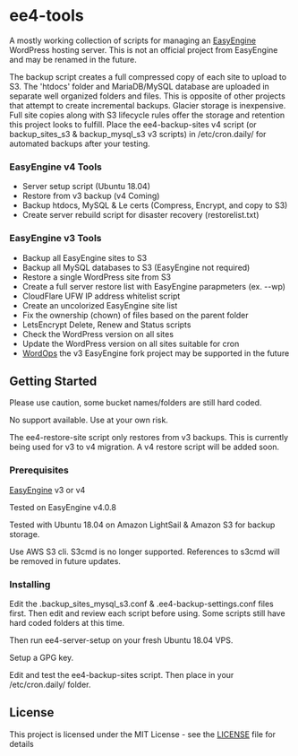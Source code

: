 # ee4-tools

A mostly working collection of scripts for managing an [EasyEngine](https://easyengine.io) WordPress hosting server. This is not an official project from EasyEngine and may be renamed in the future. 

The backup script creates a full compressed copy of each site to upload to S3. The 'htdocs' folder and MariaDB/MySQL database are uploaded in separate well organized folders and files. This is opposite of other projects that attempt to create incremental backups. Glacier storage is inexpensive. Full site copies along with S3 lifecycle rules offer the storage and retention this project looks to fulfill. Place the ee4-backup-sites v4 script (or backup_sites_s3 & backup_mysql_s3 v3 scripts) in /etc/cron.daily/ for automated backups after your testing.

### EasyEngine v4 Tools

- Server setup script (Ubuntu 18.04)
- Restore from v3 backup (v4 Coming)
- Backup htdocs, MySQL & Le certs (Compress, Encrypt, and copy to S3)
- Create server rebuild script for disaster recovery (restorelist.txt)

### EasyEngine v3 Tools

- Backup all EasyEngine sites to S3
- Backup all MySQL databases to S3 (EasyEngine not required)
- Restore a single WordPress site from S3
- Create a full server restore list with EasyEngine parapmeters (ex. --wp)
- CloudFlare UFW IP address whitelist script
- Create an uncolorized EasyEngine site list
- Fix the ownership (chown) of files based on the parent folder 
- LetsEncrypt Delete, Renew and Status scripts
- Check the WordPress version on all sites
- Update the WordPress version on all sites suitable for cron
- [WordOps](https://wordops.org/) the v3 EasyEngine fork project may be supported in the future

## Getting Started

Please use caution, some bucket names/folders are still hard coded. 

No support available. Use at your own risk.

The ee4-restore-site script only restores from v3 backups. This is currently being used for v3 to v4 migration. A v4 restore script will be added soon.

### Prerequisites

[EasyEngine](https://easyengine.io) v3 or v4

Tested on EasyEngine v4.0.8

Tested with Ubuntu 18.04 on Amazon LightSail & Amazon S3 for backup storage.

Use AWS S3 cli. S3cmd is no longer supported. References to s3cmd will be removed in future updates.

### Installing

Edit the .backup_sites_mysql_s3.conf & .ee4-backup-settings.conf files first. Then edit and review each script before using. Some scripts still have hard coded folders at this time. 

Then run ee4-server-setup on your fresh Ubuntu 18.04 VPS.

Setup a GPG key. 

Edit and test the ee4-backup-sites script. Then place in your /etc/cron.daily/ folder. 

## License

This project is licensed under the MIT License - see the [LICENSE](LICENSE) file for details
